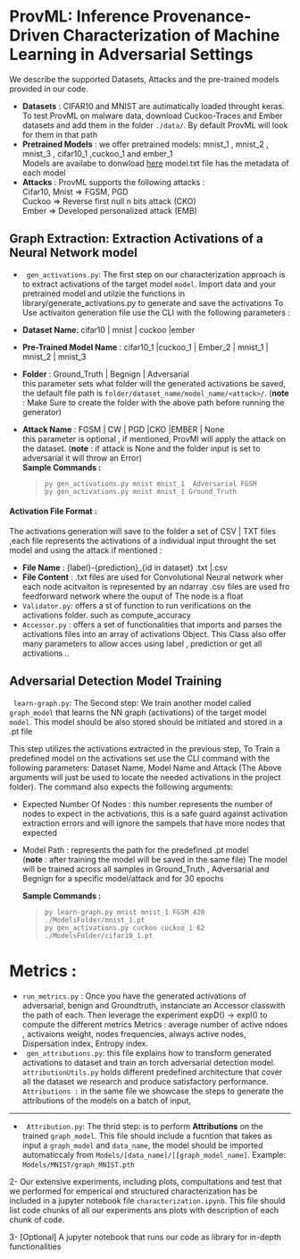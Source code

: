 # ProvML: Inference Provenance-Driven Characterization of Machine Learning in Adversarial Settings

We describe the supported Datasets, Attacks and the pre-trained models provided in our code. <br />

- **Datasets** : CIFAR10 and MNIST are autimatically loaded throught keras. To test ProvML on malware data, download Cuckoo-Traces and Ember datasets and add them in the folder `./data/`. By default ProvML will look for them in that path<br />
- **Pretrained Models** : we offer pretrained models: mnist_1 , mnist_2 , mnist_3 , cifar10_1 ,cuckoo_1 and ember_1 <br />
  Models are availabe to donwload [here](https://drive.google.com/drive/folders/1a0kdq4waz8SXU9gThsUmKsR0YTSuaEWO?usp=share_link)
  model.txt file has the metadata of each model
- **Attacks** : ProvML supports the following attacks : <br />
  Cifar10, Mnist => FGSM, PGD <br />
  Cuckoo => Reverse first null n bits attack (CKO) <br />
  Ember => Developed personalized attack (EMB) <br />

## Graph Extraction: Extraction Activations of a Neural Network model

- ` gen_activations.py`: The first step on our characterization approach is to extract activations of the target model `model`. Import data and your pretrained model and utilzie the functions in library/generate_activations.py to generate and save the activations
  To Use activaiton generation file use the CLI with the following parameters :

- **Dataset Name**: cifar10 | mnist | cuckoo |ember <br />
- **Pre-Trained Model Name** : cifar10_1 |cuckoo_1 | Ember_2 | mnist_1 | mnist_2 | mnist_3 <br />
- **Folder** : Ground_Truth | Begnign | Adversarial <br />
  this parameter sets what folder will the generated activations be saved, the default file path is
  `folder/dataset_name/model_name/<attack>/`.
  (**note** : Make Sure to create the folder with the above path before running the generator)
- **Attack Name** : FGSM | CW | PGD |CKO |EMBER | None <br />
  this parameter is optional , if mentioned, ProvMl will apply the attack on the dataset.
  (**note** : if attack is None and the folder input is set to adversarial it will throw an Error) <br />
  **Sample Commands :** <br />
  > `py gen_activations.py mnist mnist_1  Adversarial FGSM` <br /> `py gen_activations.py mnist mnist_1 Ground_Truth  ` <br />

#### Activation File Format :

The activations generation will save to the folder a set of CSV | TXT files ,each file represents the activations of a individual input throught the set model and using the attack if mentioned :

- **File Name** : {label}-{prediction}\_{id in dataset} .txt |.csv
- **File Content** : .txt files are used for Convolutional Neural network wher each node acitvaiton is represented by an ndarray
  .csv files are used fro feedforward network where the ouput of The node is a float
- `Validator.py`: offers a st of function to run verifications on the activations folder. such as compute_accuracy
- `Accessor.py` : offers a set of functionalities that imports and parses the activations files into an array of activations Object. This Class also offer many parameters to allow acces using label , prediction or get all activations ..

## Adversarial Detection Model Training

` learn-graph.py`: The Second step: We train another model called `graph_model` that learns the NN graph (activations) of the target model `model`. This model should be also stored should be initiated and stored in a .pt file <br />

This step utilizes the activations extracted in the previous step, To Train a predefined model on the activations set use the CLI command with the following parameters: Dataset Name, Model Name and Attack
  (The Above arguments will just be used to locate the needed activations in the project folder).
  The command also expects the following arguments: <br />
- Expected Number Of Nodes : this number represents the number of nodes to expect in the activations, this is a safe guard against activation extraction errors and will ignore the sampels that have more nodes that expected
- Model Path : represents the path for the predefined .pt model <br/>
  (**note** : after training the model will be saved in the same file)
  The model will be trained across all samples in Ground_Truth , Adversarial and Begnign for a specific model/attack and for 30 epochs

  **Sample Commands :** <br />

  > `py learn-graph.py mnist mnist_1 FGSM 420 ./ModelsFolder/mnist_1.pt` <br /> `py gen_activations.py cuckoo cuckoo_1 62 ./ModelsFolder/cifar10_1.pt  ` <br />

# Metrics :

- `run_metrics.py` : Once you have the generated activations of adversarial, benign and Groundtruth, instanciate an Accessor classwith the path of each. Then leverage the experiment expD() -> expI() to compute the different metrics
  Metrics : average number of active ndoes , activaions weight, nodes frequencies, always active nodes, Dispersation index, Entropy index.
- ` gen_attributions.py`: this file explains how to transform generated activations to dataset and train an torch adversarial detection model. ` attributionUtils.py` holds different predefined architecture that cover all the dataset we research and produce satisfactory performance.
  ` Attributions :` in the same file we showcase the steps to generate the attributions of the models on a batch of input,
  
 --- 
  
  - ` Attribution.py`: The thrid step: is to perform **Attributions** on the trained `graph_model`. This file should include a fucntion that takes as input a `graph_model` and `data_name`, the model should be imported automaticcaly from `Models/[data_name]/[[graph_model_name]`. Example: `Models/MNIST/graph_MNIST.pth`

2- Our extensive experiments, including plots, compultations and test that we performed for emperical and structured characterization has be included in a jupyter notebook file `characterization.ipynb`. This file should list code chunks of all our experiments ans plots with description of each chunk of code.

3- [Optional] A jupyter notebook that runs our code as library for in-depth functionalities

